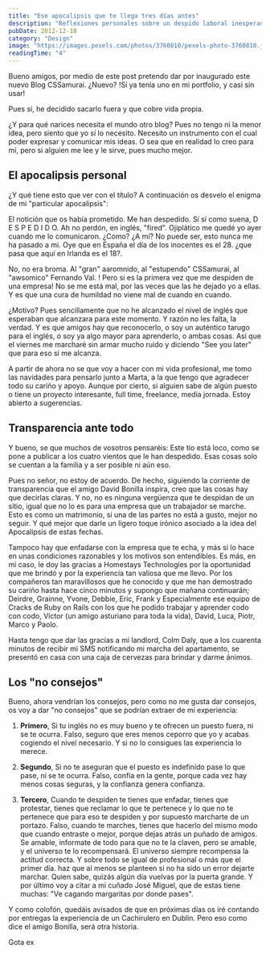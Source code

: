 ```yaml
---
title: "Ese apocalipsis que te llega tres días antes"
description: "Reflexiones personales sobre un despido laboral inesperado y las lecciones aprendidas de esta experiencia."
pubDate: 2012-12-18
category: "Design"
image: "https://images.pexels.com/photos/3760810/pexels-photo-3760810.jpeg?auto=compress&cs=tinysrgb&w=1260&h=750&dpr=2"
readingTime: "4"
---
```


Bueno amigos, por medio de este post pretendo dar por inaugurado este nuevo Blog CSSamurai. ¿Nuevo? !Sí ya tenía uno en mi portfolio, y casi sin usar!

Pues sí, he decidido sacarlo fuera y que cobre vida propia.

¿Y para qué narices necesita el mundo otro blog? Pues no tengo ni la menor idea, pero siento que yo sí lo necesito. Necesito un instrumento con el cual poder expresar y comunicar mis ideas. O sea que en realidad lo creo para mí, pero si alguien me lee y le sirve, pues mucho mejor.

## El apocalipsis personal

¿Y qué tiene esto que ver con el título? A continuación os desvelo el enigma de mi "particular apocalipsis":

El notición que os había prometido. Me han despedido. Sí sí como suena, D E S P E D I D O. Ah no perdón, en inglés, "fired". Ojiplático me quedé yo ayer cuando me lo comunicaron. ¿Como? ¿A mí? No puede ser, esto nunca me ha pasado a mi. Oye que en España el día de los inocentes es el 28. ¿que pasa que aquí en Irlanda es el 18?.

No, no era broma. Al "gran" aaromnido, al "estupendo" CSSamurai, al "awsomico" Fernando Val. ! Pero si es la primera vez que me despiden de una empresa! No se me está mal, por las veces que las he dejado yo a ellas. Y es que una cura de humildad no viene mal de cuando en cuando.

¿Motivo? Pues sencillamente que no he alcanzado el nivel de inglés que esperaban que alcanzara para este momento. Y razón no les falta, la verdad. Y es que amigos hay que reconocerlo, o soy un auténtico tarugo para el inglés, o soy ya algo mayor para aprenderlo, o ambas cosas. Así que el viernes me marcharé sin armar mucho ruido y diciendo "See you later" que para eso si me alcanza.

A partir de ahora no se que voy a hacer con mi vida profesional, me tomo las navidades para pensarlo junto a Marta, a la que tengo que agradecer todo su cariño y apoyo. Aunque por cierto, si alguien sabe de algún puesto o tiene un proyecto interesante, full time, freelance, media jornada. Estoy abierto a sugerencias.

## Transparencia ante todo

Y bueno, se que muchos de vosotros pensaréis: Este tío está loco, como se pone a publicar a los cuatro vientos que le han despedido. Esas cosas solo se cuentan a la familia y a ser posible ni aún eso.

Pues no señor, no estoy de acuerdo. De hecho, siguiendo la corriente de transparencia que el amigo David Bonilla inspira, creo que las cosas hay que decirlas claras. Y no, no es ninguna vergüenza que te despidan de un sitio, igual que no lo es para una empresa que un trabajador se marche. Esto es como un matrimonio, si una de las partes no está a gusto, mejor no seguir. Y qué mejor que darle un ligero toque irónico asociado a la idea del Apocalipsis de estas fechas.

Tampoco hay que enfadarse con la empresa que te echa, y más si lo hace en unas condiciones razonables y los motivos son entendibles. Es más, en mi caso, le doy las gracias a Homestays Technologies por la oportunidad que me brindó y por la experiencia tan valiosa que me llevo. Por los compañeros tan maravillosos que he conocido y que me han demostrado su cariño hasta hace cinco minutos y supongo que mañana continuarán; Deirdre, Grainne, Yvone, Debbie, Eric, Frank y Especialmente ese equipo de Cracks de Ruby on Rails con los que he podido trabajar y aprender codo con codo, Víctor (un amigo asturiano para toda la vida), David, Luca, Piotr, Marco y Paolo.

Hasta tengo que dar las gracias a mi landlord, Colm Daly, que a los cuarenta minutos de recibir mi SMS notificando mi marcha del apartamento, se presentó en casa con una caja de cervezas para brindar y darme ánimos.

## Los "no consejos"

Bueno, ahora vendrían los consejos, pero como no me gusta dar consejos, os voy a dar "no consejos" que se podrían extraer de mi experiencia:

1. **Primero**, Si tu inglés no es muy bueno y te ofrecen un puesto fuera, ni se te ocurra. Falso, seguro que eres menos ceporro que yo y acabas cogiendo el nivel necesario. Y si no lo consigues las experiencia lo merece.

2. **Segundo**, Si no te aseguran que el puesto es indefinido pase lo que pase, ni se te ocurra. Falso, confía en la gente, porque cada vez hay menos cosas seguras, y la confianza genera confianza.

3. **Tercero**, Cuando te despiden te tienes que enfadar, tienes que protestar, tienes que reclamar lo que te pertenece y lo que no te pertenece que para eso te despiden y por supuesto marcharte de un portazo. Falso, cuando te marches, tienes que hacerlo del mismo modo que cuando entraste o mejor, porque dejas atrás un puñado de amigos. Se amable, informate de todo para que no te la claven, pero se amable, y el universo te lo recompensará. El universo siempre recompensa la actitud correcta. Y sobre todo se igual de profesional o más que el primer día. haz que al menos se planteen si no ha sido un error dejarte marchar. Quien sabe, quizás algún día vuelvas por la puerta grande. Y por último voy a citar a mi cuñado José Miguel, que de estas tiene muchas: "Ve cagando margaritas por donde pases".

Y como colofón, quedáis avisados de que en próximas días os iré contando por entregas la experiencia de un Cachirulero en Dublin. Pero eso como dice el amigo Bonilla, será otra historia.

Gota ex